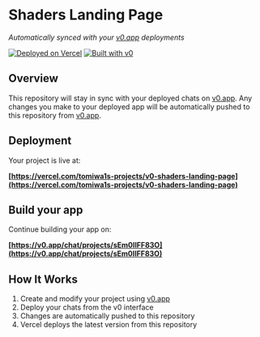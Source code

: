 # Shaders Landing Page

*Automatically synced with your [v0.app](https://v0.app) deployments*

[![Deployed on Vercel](https://img.shields.io/badge/Deployed%20on-Vercel-black?style=for-the-badge&logo=vercel)](https://vercel.com/tomiwa1s-projects/v0-shaders-landing-page)
[![Built with v0](https://img.shields.io/badge/Built%20with-v0.app-black?style=for-the-badge)](https://v0.app/chat/projects/sEm0IlFF83O)

## Overview

This repository will stay in sync with your deployed chats on [v0.app](https://v0.app).
Any changes you make to your deployed app will be automatically pushed to this repository from [v0.app](https://v0.app).

## Deployment

Your project is live at:

**[https://vercel.com/tomiwa1s-projects/v0-shaders-landing-page](https://vercel.com/tomiwa1s-projects/v0-shaders-landing-page)**

## Build your app

Continue building your app on:

**[https://v0.app/chat/projects/sEm0IlFF83O](https://v0.app/chat/projects/sEm0IlFF83O)**

## How It Works

1. Create and modify your project using [v0.app](https://v0.app)
2. Deploy your chats from the v0 interface
3. Changes are automatically pushed to this repository
4. Vercel deploys the latest version from this repository